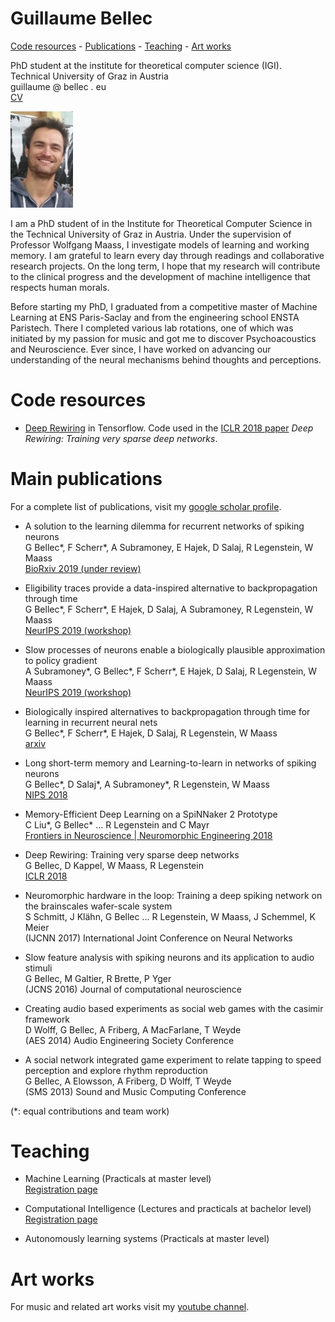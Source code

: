 

# Guillaume Bellec

[Code resources](#code-resources) - [Publications](#main-publications) - [Teaching](#teaching) - [Art works](#art-works)



PhD student at the institute for theoretical computer science (IGI).  
Technical University of Graz in Austria  
guillaume @ bellec . eu   
[CV](https://github.com/guillaumeBellec/guillaumeBellec.github.io/blob/master/CV_of_Guillaume_Bellec__english_.pdf.pdf)

<img src="image_moi.jpg" alt="Photo" width="100px" />

  I am a PhD student of in the Institute for Theoretical Computer Science in the Technical University of Graz in Austria. Under the supervision of Professor Wolfgang Maass, I investigate models of learning and working memory. I am grateful to learn every day through readings and collaborative research projects. On the long term, I hope that my research will contribute to the clinical progress and the development of machine intelligence that respects human morals. 

  Before starting my PhD, I graduated from a competitive master of Machine Learning at ENS Paris-Saclay and from the engineering school ENSTA Paristech. There I completed various lab rotations, one of which was initiated by my passion for music and got me to discover Psychoacoustics and Neuroscience. Ever since, I have worked on advancing our understanding of the neural mechanisms behind thoughts and perceptions.



# Code resources
- [Deep Rewiring](https://github.com/guillaumeBellec/deep_rewiring) in Tensorflow.  Code used in the [ICLR 2018 paper](https://arxiv.org/abs/1711.05136) _Deep Rewiring: Training very sparse deep networks_.

# Main publications
For a complete list of publications, visit my [google scholar profile](https://scholar.google.fr/citations?user=fSXUVvAAAAAJ&hl=fr).

- A solution to the learning dilemma for recurrent networks of spiking neurons  
G Bellec\*, F Scherr\*, A Subramoney, E Hajek, D Salaj, R Legenstein, W Maass  
[BioRxiv 2019 (under review)](https://www.biorxiv.org/content/10.1101/738385v2.abstract)

- Eligibility traces provide a data-inspired alternative to backpropagation through time  
G Bellec\*, F Scherr\*, E Hajek, D Salaj, A Subramoney, R Legenstein, W Maass  
[NeurIPS 2019 (workshop)](https://openreview.net/forum?id=SkxJ4QKIIS)

- Slow processes of neurons enable a biologically plausible approximation to policy gradient  
A Subramoney\*, G Bellec\*, F Scherr\*, E Hajek, D Salaj, R Legenstein, W Maass  
[NeurIPS 2019 (workshop)](https://sites.google.com/view/biologicalandartificialrl#h.p_rtzf9pTMv6QI)

- Biologically inspired alternatives to backpropagation through time for
  learning in recurrent neural nets  
G Bellec\*, F Scherr\*, E Hajek, D Salaj, R Legenstein, W Maass  
[arxiv](https://arxiv.org/abs/1901.09049)

- Long short-term memory and Learning-to-learn in networks of spiking neurons  
G Bellec\*, D Salaj\*, A Subramoney\*, R Legenstein, W Maass  
[NIPS 2018](https://arxiv.org/abs/1803.09574)

- Memory-Efficient Deep Learning on a SpiNNaker 2 Prototype  
C Liu\*, G Bellec\* ...  R Legenstein and C Mayr  
[Frontiers in Neuroscience | Neuromorphic Engineering 2018](https://www.frontiersin.org/articles/10.3389/fnins.2018.00840/full)

- Deep Rewiring: Training very sparse deep networks  
G Bellec, D Kappel, W Maass, R Legenstein  
[ICLR 2018](https://arxiv.org/abs/1711.05136)

- Neuromorphic hardware in the loop: Training a deep spiking network on the brainscales wafer-scale system  
S Schmitt, J Klähn, G Bellec ... R Legenstein, W Maass, J Schemmel, K Meier  
(IJCNN 2017) International Joint Conference on Neural Networks

- Slow feature analysis with spiking neurons and its application to audio stimuli  
G Bellec, M Galtier, R Brette, P Yger  
(JCNS 2016) Journal of computational neuroscience

- Creating audio based experiments as social web games with the casimir framework  
D Wolff, G Bellec, A Friberg, A MacFarlane, T Weyde  
(AES 2014) Audio Engineering Society Conference

- A social network integrated game experiment to relate tapping to speed perception and explore rhythm reproduction  
G Bellec, A Elowsson, A Friberg, D Wolff, T Weyde  
(SMS 2013) Sound and Music Computing Conference

(*: equal contributions and team work)

# Teaching

- Machine Learning  (Practicals at master level)  
[Registration page](https://online.tugraz.at/tug_online/wbLv.wbShowLVDetail?pStpSpNr=216646)

- Computational Intelligence (Lectures and practicals at bachelor level)  
[Registration page](https://online.tugraz.at/tug_online/wbLv.wbShowLVDetail?pStpSpNr=203426&pSpracheNr=2)

- Autonomously learning systems (Practicals at master level) 

# Art works
For music and related art works visit my [youtube channel](http://www.youtube.com/user/Adrienavets).
